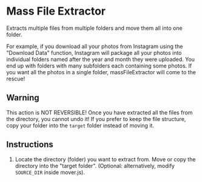 # Mass File Extractor

Extracts multiple files from multiple folders and move them all into one folder.

For example, if you download all your photos from Instagram using the "Download Data" function, Instagram will package all your photos into individual folders named after the year and month they were uploaded. You end up with folders with many subfolders each containing some photos. If you want all the photos in a single folder, massFileExtractor will come to the rescue!

## Warning

This action is NOT REVERSIBLE! Once you have extracted all the files from the directory, you cannot undo it! If you prefer to keep the file structure, copy your folder into the `target` folder instead of moving it. 

## Instructions

1. Locate the directory (folder) you want to extract from. Move or copy the directory into the "target folder". (Optional: alternatively, modify `SOURCE_DIR` inside mover.js).
